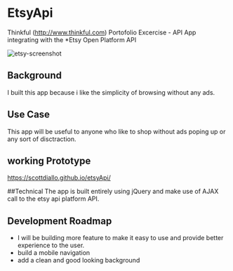 # EtsyApi
Thinkful (http://www.thinkful.com) Portofolio Excercise - API App
integrating with the *Etsy Open Platform API

![etsy-screenshot](https://cloud.githubusercontent.com/assets/16064574/20193179/baec574e-a741-11e6-8a59-feb9e9c2ce15.jpg)


## Background
I built this app because i like the simplicity of browsing without any ads.

## Use Case
This app will be useful to anyone who like to shop without ads poping up or any sort of disctraction.

## working Prototype
https://scottdiallo.github.io/etsyApi/

##Technical
The app is built entirely using jQuery and make use of AJAX call to the etsy api platform API.

## Development Roadmap
* I will be building more feature to make it easy to use and provide better experience to the user.
* build a mobile navigation 
* add a clean and good looking background
